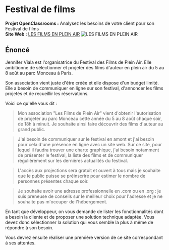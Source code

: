 # Festival de films
__Projet OpenClassrooms :__ Analysez les besoins de votre client pour son Festival de films  
__Site Web :__ [LES FILMS EN PLEIN AIR](http://percevalseb.alwaysdata.net/festivalmonceau)
![LES FILMS EN PLEIN AIR](https://media.licdn.com/media-proxy/ext?w=800&h=800&f=n&hash=fjfUpRM6kaAciLscu72i9HwNzhI%3D&ora=1%2CaFBCTXdkRmpGL2lvQUFBPQ%2CxAVta5g-0R6jnhodx1Ey9KGTqAGj6E5DQJHUA3L0CHH05IbfPWi_K8COLOahokBAcCpSjQBjLb21SDTkFY60IozsddQjisK0IMX5agYUbhl4lWdI)

## Énoncé

Jennifer Viala est l'organisatrice du Festival des Films de Plein Air. Elle ambitionne de sélectionner et projeter des films d'auteur en plein air du 5 au 8 août au parc Monceau à Paris.

Son association vient juste d'être créée et elle dispose d'un budget limité. Elle a besoin de communiquer en ligne sur son festival, d'annoncer les films projetés et de recueillir les réservations.

Voici ce qu'elle vous dit :

>Mon association "Les Films de Plein Air" vient d'obtenir l'autorisation de projeter au parc Monceau cette année du 5 au 8 août chaque soir, de 18h à minuit. Je souhaite ainsi faire découvrir des films d'auteur au grand public.

>J'ai besoin de communiquer sur le festival en amont et j'ai besoin pour cela d'une présence en ligne avec un site web. Sur ce site, pour lequel il faudra trouver une charte graphique, j'ai besoin notamment de présenter le festival, la liste des films et de communiquer régulièrement sur les dernières actualités du festival.

>L'accès aux projections sera gratuit et ouvert à tous mais je souhaite que le public puisse se préinscrire pour estimer le nombre de personnes présentes chaque soir.

>Je souhaite avoir une adresse professionnelle en .com ou en .org : je suis preneuse de conseils sur le meilleur choix pour l'adresse et je ne souhaite pas m'occuper de l'hébergement.

En tant que développeur, on vous demande de lister les fonctionnalités dont a besoin la cliente et de proposer une solution technique adaptée. Vous devez donc sélectionner la solution qui vous semble la plus à même de répondre à son besoin.

Vous devrez ensuite réaliser une première version de ce site correspondant à ses attentes.


